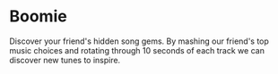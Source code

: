 Boomie
======

Discover your friend's hidden song gems. By mashing our friend's top music choices and rotating through 10 seconds of each track we can discover new tunes to inspire.